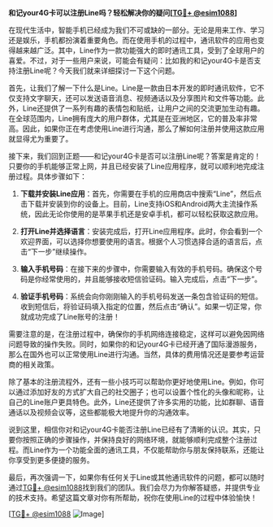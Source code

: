 **和记your4G卡可以注册Line吗？轻松解决你的疑问[[TG💪+ @esim1088](https://t.me/s/esim1088)]**

在现代生活中，智能手机已经成为我们不可或缺的一部分。无论是用来工作、学习还是娱乐，手机都扮演着重要角色。而在使用手机的过程中，通讯软件的应用也变得越来越广泛。其中，Line作为一款功能强大的即时通讯工具，受到了全球用户的喜爱。不过，对于一些用户来说，可能会有疑问：比如我的和记your4G卡是否支持注册Line呢？今天我们就来详细探讨一下这个问题。

首先，让我们了解一下什么是Line。Line是一款由日本开发的即时通讯软件，它不仅支持文字聊天，还可以发送语音消息、视频通话以及分享图片和文件等功能。此外，Line还提供了一系列有趣的表情包和贴纸，让用户之间的交流更加生动有趣。在全球范围内，Line拥有庞大的用户群体，尤其是在亚洲地区，它的普及率非常高。因此，如果你正在考虑使用Line进行沟通，那么了解如何注册并使用这款应用就显得尤为重要了。

接下来，我们回到正题——和记your4G卡是否可以注册Line呢？答案是肯定的！只要你的手机能够正常上网，并且已经安装了Line应用程序，就可以顺利地完成注册过程。具体步骤如下：

1. **下载并安装Line应用**：首先，你需要在手机的应用商店中搜索“Line”，然后点击下载并安装到你的设备上。目前，Line支持iOS和Android两大主流操作系统，因此无论你使用的是苹果手机还是安卓手机，都可以轻松获取这款应用。

2. **打开Line并选择语言**：安装完成后，打开Line应用程序。此时，你会看到一个欢迎界面，可以选择你想要使用的语言。根据个人习惯选择合适的语言后，点击“下一步”继续操作。

3. **输入手机号码**：在接下来的步骤中，你需要输入有效的手机号码。确保这个号码是你经常使用的，并且能够接收短信验证码。输入完成后，点击“下一步”。

4. **验证手机号码**：系统会向你刚刚输入的手机号码发送一条包含验证码的短信。收到短信后，将验证码填入指定的位置，然后点击“确认”。如果一切正常，你就成功完成了Line账号的注册！

需要注意的是，在注册过程中，确保你的手机网络连接稳定，这样可以避免因网络问题导致的操作失败。同时，如果你的和记your4G卡已经开通了国际漫游服务，那么在国外也可以正常使用Line进行沟通。当然，具体的费用情况还是要参考运营商的相关政策。

除了基本的注册流程外，还有一些小技巧可以帮助你更好地使用Line。例如，你可以通过添加好友的方式扩大自己的社交圈子；也可以设置个性化的头像和昵称，让自己的Line账户更具特色。此外，Line还提供了许多实用的功能，比如群聊、语音通话以及视频会议等，这些都能极大地提升你的沟通效率。

说到这里，相信你对和记your4G卡能否注册Line已经有了清晰的认识。其实，只要你按照正确的步骤操作，并保持良好的网络环境，就能够顺利完成整个注册过程。而Line作为一个功能全面的通讯工具，不仅能帮助你与朋友保持联系，还能让你享受到更多便捷的服务。

最后，再次强调一下，如果你有任何关于Line或其他通讯软件的问题，都可以随时通过[TG💪+ @esim1088](https://t.me/s/esim1088)找到我们的团队。我们会尽力为你解答疑惑，并提供专业的技术支持。希望这篇文章对你有所帮助，祝你在使用Line的过程中体验愉快！

[[TG💪+ @esim1088](https://t.me/s/esim1088) ![Image](https://i.postimg.cc/4NQfJmqS/Snipaste-2025-05-13-00-14-12.png)]